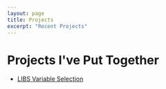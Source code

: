 ```yaml
---
layout: page
title: Projects
excerpt: "Recent Projects"
---
```


# Projects I've Put Together

- [LIBS Variable Selection](https://dannylc.github.io/project/LIBS)
